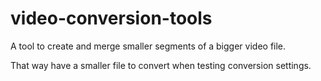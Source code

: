# video-conversion-tools

A tool to create and merge smaller segments of a bigger video file.

That way have a smaller file to convert when testing conversion settings.
